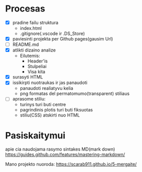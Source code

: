 # Procesas

- [x] pradine failu struktura
   - index.html
   - .gitignore(.vscode ir .DS_Store)
- [x] paviesinti projekta per Github pages(gausim Url)
- [ ] README.md
- [x] atlikti dizaino analize
    - Eilutemis:
        - Header'is
        - Stulpeliai
        - Visa kita
- [x] surasyti HTML
- [x] issikirpti nuotraukas ir jas panaudoti
    - panaudoti realiatyvu kelia
    - png formatas del permatomumo(transparent) stiliaus
- [ ] aprasome stiliu:
    - turinys turi buti centre
    - pagrindinis plotis turi buti fiksuotas
    - stiliu(CSS) atskirti nuo HTML



# Pasiskaitymui

apie cia naudojama rasymo sintakes MD(mark down)
https://guides.github.com/features/mastering-markdown/

Mano projekto nuoroda:
https://scarab911.github.io/5-mergaite/
